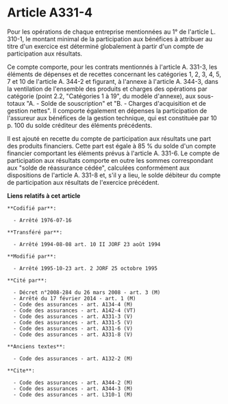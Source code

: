 # Article A331-4

Pour les opérations de chaque entreprise mentionnées au 1° de l'article L. 310-1, le montant minimal de la participation aux
bénéfices à attribuer au titre d'un exercice est déterminé globalement à partir d'un compte de participation aux résultats.

Ce compte comporte, pour les contrats mentionnés à l'article A. 331-3, les éléments de dépenses et de recettes concernant les
catégories 1, 2, 3, 4, 5, 7 et 10 de l'article A. 344-2 et figurant, à l'annexe à l'article A. 344-3, dans la ventilation de
l'ensemble des produits et charges des opérations par catégorie (point 2.2, "Catégories 1 à 19", du modèle d'annexe), aux
sous-totaux "A. - Solde de souscription" et "B. - Charges d'acquisition et de gestion nettes". Il comporte également en
dépenses la participation de l'assureur aux bénéfices de la gestion technique, qui est constituée par 10 p. 100 du solde
créditeur des éléments précédents.

Il est ajouté en recette du compte de participation aux résultats une part des produits financiers. Cette part est égale à 85
% du solde d'un compte financier comportant les éléments prévus à l'article A. 331-6. Le compte de participation aux
résultats comporte en outre les sommes correspondant aux "solde de réassurance cédée", calculées conformément aux
dispositions de l'article A. 331-8 et, s'il y a lieu, le solde débiteur du compte de participation aux résultats de
l'exercice précédent.

**Liens relatifs à cet article**

	**Codifié par**:

	  - Arrêté 1976-07-16

	**Transféré par**:

	  - Arrêté 1994-08-08 art. 10 II JORF 23 août 1994

	**Modifié par**:

	  - Arrêté 1995-10-23 art. 2 JORF 25 octobre 1995

	**Cité par**:

	  - Décret n°2008-284 du 26 mars 2008 - art. 3 (M)
	  - Arrêté du 17 février 2014 - art. 1 (M)
	  - Code des assurances - art. A134-4 (M)
	  - Code des assurances - art. A142-4 (VT)
	  - Code des assurances - art. A331-3 (V)
	  - Code des assurances - art. A331-5 (V)
	  - Code des assurances - art. A331-6 (V)
	  - Code des assurances - art. A331-8 (V)

	**Anciens textes**:

	  - Code des assurances - art. A132-2 (M)

	**Cite**:

	  - Code des assurances - art. A344-2 (M)
	  - Code des assurances - art. A344-3 (M)
	  - Code des assurances - art. L310-1 (M)
